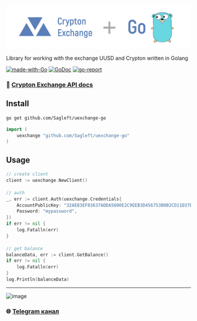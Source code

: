 ![logo](logo.png)

Library for working with the exchange UUSD and Crypton written in Golang

[![made-with-Go](https://img.shields.io/badge/Made%20with-Go-1f425f.svg)](http://golang.org)
[![GoDoc](https://godoc.org/github.com/sagleft/uexchange-go?status.svg)](https://godoc.org/gopkg.in/sagleft/uexchange-go.v1)
[![go-report](https://goreportcard.com/badge/github.com/Sagleft/uexchange-go)](https://goreportcard.com/report/github.com/Sagleft/uexchange-go)

### :link: [Crypton Exchange API docs](https://crp.is/api-doc/)

Install
-----

```bash
go get github.com/Sagleft/uexchange-go
```

```go
import (
	uexchange "github.com/Sagleft/uexchange-go"
)
```

Usage
-----

```go
// create client
client := uexchange.NewClient()

// auth
_, err := client.Auth(uexchange.Credentials{
    AccountPublicKey: "32AE83EF83637ADDA5800E2C9EEB3D456753B0B2CD11D37B90DFA1A1592ED952",
    Password: "mypassword",
})
if err != nil {
    log.Fatalln(err)
}

// get balance
balanceData, err := client.GetBalance()
if err != nil {
    log.Fatalln(err)
}
log.Println(balanceData)

```

---

![image](https://github.com/Sagleft/Sagleft/raw/master/image.png)

### :globe_with_meridians: [Telegram канал](https://t.me/+VIvd8j6xvm9iMzhi)

